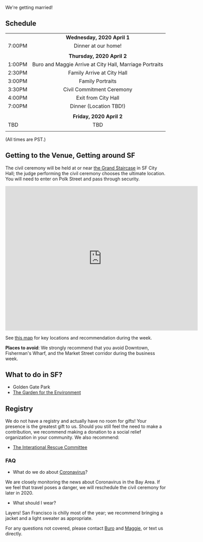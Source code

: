 We're getting married!

## Schedule


| | |
| ------------- |:-------------:|
|    |  **Wednesday, 2020 April 1** 	|
| 7:00PM | Dinner at our home! |
| | |
|    |  **Thursday, 2020 April 2** 	|
| 1:00PM | Buro and Maggie Arrive at City Hall, Marriage Portraits |
| 2:30PM | Family Arrive at City Hall |
| 3:00PM | Family Portraits |
| 3:30PM | Civil Commitment Ceremony |
| 4:00PM | Exit from City Hall |
| 7:00PM | Dinner (Location TBD!) |
| | |
|    | **Friday, 2020 April 2** 	|
| TBD | TBD |
| | |

(All times are PST.)

## Getting to the Venue, Getting around SF

The civil ceremony will be held at or near [the Grand Staircase][city_hall] in
SF City Hall; the judge performing the civil ceremony chooses the ultimate
location. You will need to enter on Polk Street and pass through security.

<iframe src="https://www.google.com/maps/embed?pb=!1m14!1m8!1m3!1d788.3660302139727!2d-122.41960648038364!3d37.77916158228222!3m2!1i1024!2i768!4f13.1!3m3!1m2!1s0x0%3A0xb2706dff83574f4a!2sSan%20Francisco%20City%20Hall!5e0!3m2!1sen!2sus!4v1583093188369!5m2!1sen!2sus" width="600" height="450" frameborder="0" style="border:0;" allowfullscreen=""></iframe>

See [this map][sf_map] for key locations and recommendation during the week.

**Places to avoid**: We strongly recommend that you avoid Downtown, Fisherman's
Wharf, and the Market Street corridor during the business week.

[city_hall]: https://www.nytimes.com/2011/08/21/us/21bcintel.html
[sf_map]: https://www.google.com/maps/d/u/1/edit?hl=en&mid=1i1y9zUZi0Qa98VZmPFJftnVRfzKyWrYX&ll=37.77388907581863%2C-122.46138887960802&z=16

## What to do in SF?

- Golden Gate Park
- [The Garden for the Environment](https://www.gardenfortheenvironment.org/)

## Registry

We do not have a registry and actually have no room for gifts! Your presence is
the greatest gift to us. Should you still feel the need to make a contribution,
we recommend making a donation to a social relief organization in your
community. We also recommend:
- [The Interational Rescue Committee](https://www.rescue.org/)

### FAQ

* What do we do about [Coronavirus][covid-19]?

We are closely monitoring the news about Coronavirus in the Bay Area. If we feel
that travel poses a danger, we will reschedule the civil ceremony for later in
2020.

* What should I wear?

Layers! San Francisco is chilly most of the year; we recommend bringing a jacket
and a light sweater as appropriate.

For any questions not covered, please contact [Buro](mailto:mookerji@gmail.com)
and [Maggie](mailto:emmbeezee@gmail.com), or text us directly.

[covid-19]: https://www.cdc.gov/coronavirus/2019-ncov/summary.html

